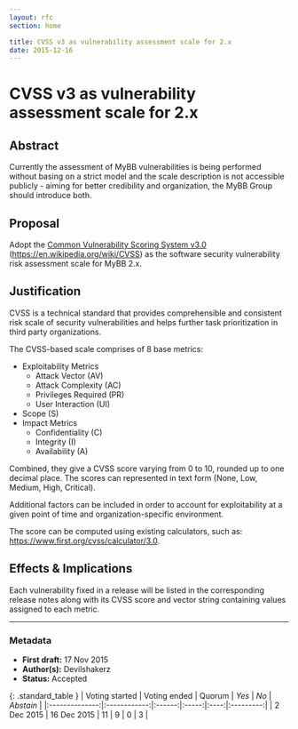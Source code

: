 ```yaml
---
layout: rfc
section: home

title: CVSS v3 as vulnerability assessment scale for 2.x
date: 2015-12-16
---
```


#  CVSS v3 as vulnerability assessment scale for 2.x

## Abstract
 Currently the assessment of MyBB vulnerabilities is being performed without basing on a strict model and the scale description is not accessible publicly - aiming for better credibility and organization, the MyBB Group should introduce both.

##  Proposal
Adopt the [Common Vulnerability Scoring System v3.0](https://www.first.org/cvss/specification-document) (https://en.wikipedia.org/wiki/CVSS) as the software security vulnerability risk assessment scale for MyBB 2.x.

## Justification
CVSS is a technical standard that provides comprehensible and consistent risk scale of security vulnerabilities and helps further task prioritization in third party organizations.

The CVSS-based scale comprises of 8 base metrics:

- Exploitability Metrics
    - Attack Vector (AV)
    - Attack Complexity (AC)
    - Privileges Required (PR)
    - User Interaction (UI)
- Scope (S)
- Impact Metrics
    - Confidentiality (C)
    - Integrity (I)
    - Availability (A)


Combined, they give a CVSS score varying from 0 to 10, rounded up to one decimal place. The scores can represented in text form (None, Low, Medium, High, Critical).

Additional factors can be included in order to account for exploitability at a given point of time and organization-specific environment.

The score can be computed using existing calculators, such as: https://www.first.org/cvss/calculator/3.0.

## Effects & Implications
 Each vulnerability fixed in a release will be listed in the corresponding release notes along with its CVSS score and vector string containing values assigned to each metric.

---

### Metadata
- **First draft:** 17 Nov 2015
- **Author(s):** Devilshakerz
- **Status:** Accepted

{: .standard_table }
| Voting started | Voting ended | Quorum | _Yes_ | _No_ | _Abstain_ |
|:--------------:|:------------:|:------:|:-----:|:----:|:---------:|
| 2 Dec 2015     | 16 Dec 2015  | 11     | 9     | 0    | 3         |
